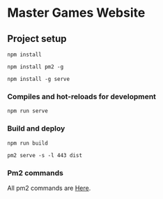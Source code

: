 # Master Games Website

## Project setup
```
npm install
```
```
npm install pm2 -g
```
```
npm install -g serve
```

### Compiles and hot-reloads for development
```
npm run serve
```

### Build and deploy
```
npm run build
```
```
pm2 serve -s -l 443 dist
```

### Pm2 commands
All pm2 commands are [Here](https://www.npmjs.com/package/pm2).
